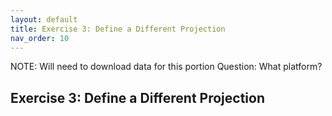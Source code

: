 ```yaml
---
layout: default
title: Exercise 3: Define a Different Projection
nav_order: 10
---
```


NOTE: Will need to download data for this portion
Question: What platform?

## Exercise 3: Define a Different Projection
